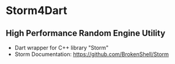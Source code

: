 # Storm4Dart
## High Performance Random Engine Utility
- Dart wrapper for C++ library "Storm"
- Storm Documentation: https://github.com/BrokenShell/Storm
